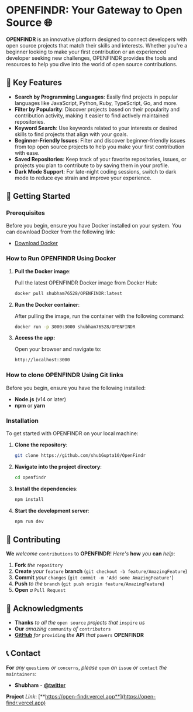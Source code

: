 # OPENFINDR: Your Gateway to Open Source 🌐


**OPENFINDR** is an innovative platform designed to connect developers with open source projects that match their skills and interests. Whether you're a beginner looking to make your first contribution or an experienced developer seeking new challenges, OPENFINDR provides the tools and resources to help you dive into the world of open source contributions.

## 🌟 Key Features

- **Search by Programming Languages**: Easily find projects in popular languages like JavaScript, Python, Ruby, TypeScript, Go, and more.
- **Filter by Popularity**: Discover projects based on their popularity and contribution activity, making it easier to find actively maintained repositories.
- **Keyword Search**: Use keywords related to your interests or desired skills to find projects that align with your goals.
- **Beginner-Friendly Issues**: Filter and discover beginner-friendly issues from top open source projects to help you make your first contribution with ease.
- **Saved Repositories**: Keep track of your favorite repositories, issues, or projects you plan to contribute to by saving them in your profile.
- **Dark Mode Support**: For late-night coding sessions, switch to dark mode to reduce eye strain and improve your experience.

## 🚀 Getting Started

### Prerequisites

Before you begin, ensure you have Docker installed on your system. You can download Docker from the following link:

- [Download Docker](https://www.docker.com/products/docker-desktop)

### How to Run OPENFINDR Using Docker

1. **Pull the Docker image**:

   Pull the latest OPENFINDR Docker image from Docker Hub:

   ```bash
   docker pull shubham76528/OPENFINDR:latest

2. **Run the Docker container**:

   After pulling the image, run the container with the following command:

   ```bash
   docker run -p 3000:3000 shubham76528/OPENFINDR

3. **Access the app:**
   
   Open your browser and navigate to:

   ```bash
   http://localhost:3000


### How to clone OPENFINDR Using Git links

Before you begin, ensure you have the following installed:

- **Node.js** (v14 or later)
- **npm** or **yarn**

### Installation

To get started with OPENFINDR on your local machine:

1. **Clone the repository**:

   ```bash
   git clone https://github.com/shubGupta10/OpenFindr

2. **Navigate into the project directory**:

   ```bash
   cd openfindr

3. **Install the dependencies**:

   ```bash
   npm install

4. **Start the development server**:

   ```bash
   npm run dev

## 🤝 **Contributing**

**We** *welcome* `contributions` to **OPENFINDR**! *Here's* **how** *you* **can** *help*:

1. **Fork** *the* `repository`
2. **Create** *your* `feature` **branch** (`git checkout -b feature/AmazingFeature`)
3. **Commit** *your* `changes` (`git commit -m 'Add some AmazingFeature'`)
4. **Push** *to* *the* `branch` (`git push origin feature/AmazingFeature`)
5. **Open** *a* `Pull Request`



## 🙏 **Acknowledgments**

- **Thanks** *to* *all* *the* `open source` *projects* *that* `inspire` *us*
- **Our** *amazing* `community` *of* `contributors`
- [**GitHub**](https://github.com) *for* `providing` *the* **API** *that* `powers` **OPENFINDR**

## 📞 **Contact**

**For** *any* `questions` *or* `concerns`, *please* `open` *an* `issue` *or* `contact` *the* `maintainers`:

- **Shubham** - [**@twitter**](https://x.com/i_m_shubham45)

**Project** *Link*: [**https://open-findr.vercel.app**](https://open-findr.vercel.app)